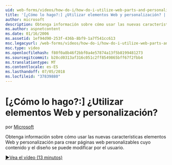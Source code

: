 ```yaml
---
uid: web-forms/videos/how-do-i/how-do-i-utilize-web-parts-and-personalization
title: '[¿Cómo lo hago?:] ¿Utilizar elementos Web y personalización? | Microsoft Docs'
author: microsoft
description: Obtenga información sobre cómo usar las nuevas características elementos Web y personalización para crear páginas web personalizables cuyo contenido y el diseño se puede modificar por el usuario.
ms.author: aspnetcontent
ms.date: 01/16/2006
ms.assetid: 1ef94d90-253f-436b-8bf9-1a7f541cc613
msc.legacyurl: /web-forms/videos/how-do-i/how-do-i-utilize-web-parts-and-personalization
msc.type: video
ms.openlocfilehash: f80f0a8b46f2bbf0a4e57874a13f5b8199481273
ms.sourcegitcommit: b28cd0313af316c051c2ff8549865bff67f2fbb4
ms.translationtype: MT
ms.contentlocale: es-ES
ms.lasthandoff: 07/05/2018
ms.locfileid: "37839880"
---
```

<a name="how-do-i-utilize-web-parts-and-personalization"></a>[¿Cómo lo hago?:] ¿Utilizar elementos Web y personalización?
====================
por [Microsoft](https://github.com/microsoft)

Obtenga información sobre cómo usar las nuevas características elementos Web y personalización para crear páginas web personalizables cuyo contenido y el diseño se puede modificar por el usuario.

[&#9654;Vea el vídeo (13 minutos)](https://channel9.msdn.com/Blogs/ASP-NET-Site-Videos/how-do-i-utilize-web-parts-and-personalization)
